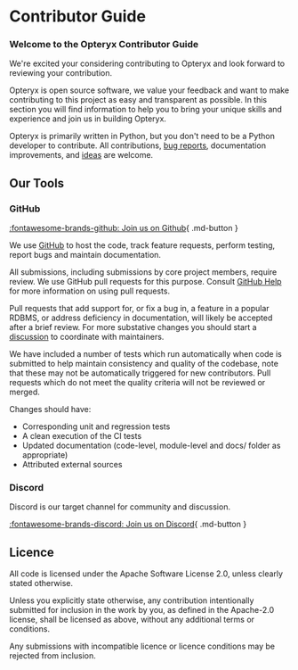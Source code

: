# Contributor Guide

### Welcome to the Opteryx Contributor Guide

We're excited your considering contributing to Opteryx and look forward to reviewing your contribution. 

Opteryx is open source software, we value your feedback and want to make contributing to this project as easy and transparent as possible. In this section you will find information to help you to bring your unique skills and experience and join us in building Opteryx.

Opteryx is primarily written in Python, but you don't need to be a Python developer to contribute. All contributions, [bug reports](https://github.com/mabel-dev/opteryx/issues/new/choose), documentation improvements, and [ideas](https://github.com/mabel-dev/opteryx/discussions) are welcome.

## Our Tools

### GitHub

[:fontawesome-brands-github: Join us on Github](https://github.com/mabel-dev/opteryx){ .md-button }

We use [GitHub](https://github.com/mabel-dev/opteryx) to host the code, track feature requests, perform testing, report bugs and maintain documentation.

All submissions, including submissions by core project members, require review. We use GitHub pull requests for this purpose. Consult [GitHub Help](https://docs.github.com/en/github/collaborating-with-issues-and-pull-requests/about-pull-requests) for more information on using pull requests. 

Pull requests that add support for, or fix a bug in, a feature in a popular RDBMS, or address deficiency in documentation, will likely be accepted after a brief review. For more substative changes you should start a [discussion](https://github.com/mabel-dev/opteryx/discussions) to coordinate with maintainers.

We have included a number of tests which run automatically when code is submitted to help maintain consistency and quality of the codebase, note that these may not be automatically triggered for new contributors. Pull requests which do not meet the quality criteria will not be reviewed or merged.

Changes should have:  

- Corresponding unit and regression tests  
- A clean execution of the CI tests   
- Updated documentation (code-level, module-level and docs/ folder as appropriate)
- Attributed external sources  

### Discord

Discord is our target channel for community and discussion.

[:fontawesome-brands-discord: Join us on Discord](https://discord.gg/qpv2tr989x){ .md-button }

## Licence

All code is licensed under the Apache Software License 2.0, unless clearly stated otherwise.

Unless you explicitly state otherwise, any contribution intentionally submitted for inclusion in the work by you, as defined in the Apache-2.0 license, shall be licensed as above, without any additional terms or conditions.

Any submissions with incompatible licence or licence conditions may be rejected from inclusion.